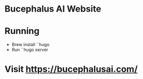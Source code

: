 # Bucephalus AI Website

# Running
* Brew install ``hugo
* Run ``hugo server

# Visit https://bucephalusai.com/
